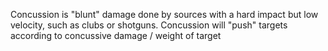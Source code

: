 Concussion is "blunt" damage done by sources with a hard impact but low velocity, such as clubs or shotguns. Concussion will "push" targets according to concussive damage / weight of target